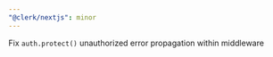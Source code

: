 ```yaml
---
"@clerk/nextjs": minor
---
```


Fix `auth.protect()` unauthorized error propagation within middleware

